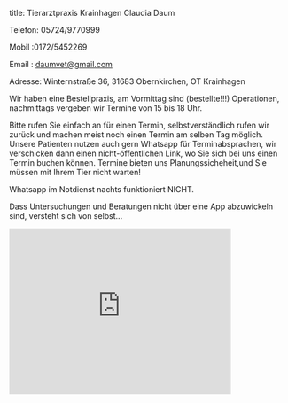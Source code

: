 title: Tierarztpraxis Krainhagen Claudia Daum

Telefon: 05724/9770999

Mobil  :0172/5452269

Email  : daumvet@gmail.com

Adresse: Winternstraße 36, 31683 Obernkirchen, OT Krainhagen

Wir haben eine Bestellpraxis, am Vormittag sind (bestellte!!!) Operationen, nachmittags vergeben wir Termine von 15 bis 18 Uhr.

Bitte rufen Sie einfach an für einen Termin, selbstverständlich rufen wir zurück und machen meist noch einen Termin am selben Tag möglich.
Unsere Patienten nutzen auch gern Whatsapp für Terminabsprachen, wir verschicken dann einen nicht-öffentlichen Link, wo Sie sich bei uns einen Termin buchen können.
Termine bieten uns Planungssicheheit,und Sie müssen mit Ihrem Tier nicht warten!

Whatsapp im Notdienst nachts funktioniert NICHT.

Dass Untersuchungen und Beratungen nicht über eine App abzuwickeln sind, versteht sich von selbst...





<iframe src="https://www.google.com/maps/embed?pb=!1m18!1m12!1m3!1d2442.527170023395!2d9.112769275784167!3d52.251971456040074!2m3!1f0!2f0!3f0!3m2!1i1024!2i768!4f13.1!3m3!1m2!1s0x47ba7bef1d608c49%3A0xd508fa0909f82cc8!2sWinternstra%C3%9Fe%2036%2C%2031683%20Obernkirchen!5e0!3m2!1sde!2sde!4v1670001198208!5m2!1sde!2sde" width="400" height="300" style="border:0;" allowfullscreen="" loading="lazy" referrerpolicy="no-referrer-when-downgrade"></iframe>

